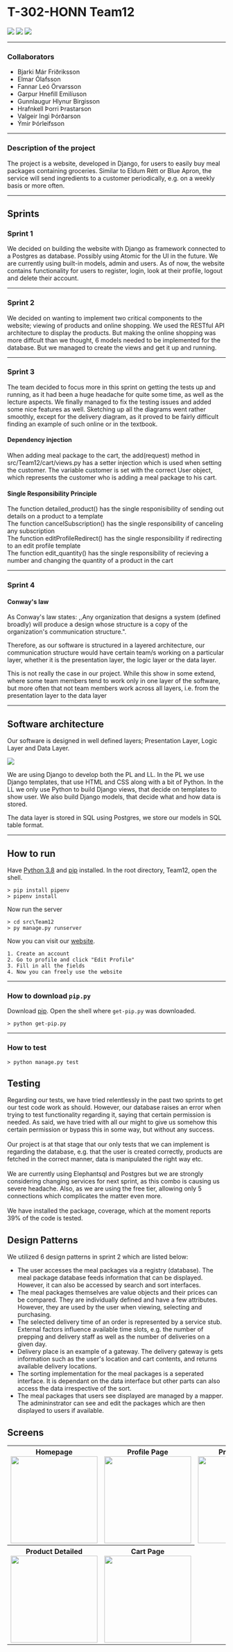 # T-302-HONN Team12
![](https://img.shields.io/badge/python-v3.8-blue)
![](https://img.shields.io/github/pipenv/locked/dependency-version/vallzter/Team12/django)
![](https://img.shields.io/github/pipenv/locked/dependency-version/vallzter/Team12/psycopg2)

---
### Collaborators

- Bjarki Már Friðriksson
- Elmar Ólafsson
- Fannar Leó Örvarsson
- Garpur Hnefill Emilíuson
- Gunnlaugur Hlynur Birgisson
- Hrafnkell Þorri Þrastarson
- Valgeir Ingi Þórðarson
- Ýmir Þórleifsson

---
### Description of the project
The project is a website, developed in Django, for users to easily buy meal packages containing groceries. Similar to Eldum Rétt or Blue Apron, the service will send ingredients to a customer periodically, e.g. on a weekly basis or more often.

---
## Sprints

### Sprint 1
We decided on building the website with Django as framework connected to a Postgres as database. Possibly using Atomic for the UI in the future. We are currently using built-in models, admin and users. As of now, the website contains functionality for users to register, login, look at their profile, logout and delete their account.

---
### Sprint 2
We decided on wanting to implement two critical components to the website; viewing of products and online shopping. We used the RESTful API architecture to display the products. But making the online shopping was more diffcult than we thought, 6 models needed to be implemented for the database. But we managed to create the views and get it up and running.

---
### Sprint 3
The team decided to focus more in this sprint on getting the tests up and running, as it had been a huge headache for quite some time, as well as the lecture aspects. We finally managed to fix the testing issues and added some nice features as well. Sketching up all the diagrams went rather smoothly, except for the delivery diagram, as it proved to be fairly difficult finding an example of such online or in the textbook.

#### Dependency injection

When adding meal package to the cart, the add(request) method in src/Team12/cart/views.py has a setter injection which is used when setting the customer. The variable customer is set with the correct User object, which represents the customer who is adding a meal package to his cart.

#### Single Responsibility Principle

The function detailed_product() has the single responisibility of sending out details on a product to a template  
The function cancelSubscription() has the single responsibility of canceling any subscription  
The function editProfileRedirect() has the single responsibility if redirecting to an edit profile template  
The function edit_quantity() has the single responsibility of recieving a number and changing the quantity of a product in the cart

---
### Sprint 4

#### Conway's law

As Conway's law states: ,,Any organization that designs a system (defined broadly) will produce a design whose structure is a copy of the organization's communication structure.".

Therefore, as our software is structured in a layered architecture, our communication structure would have certain team/s working on a particular layer, whether it is the presentation layer, the logic layer or the data layer.

This is not really the case in our project. While this show in some extend, where some team members tend to work only in one layer of the software, but more often that not team members work across all layers, i.e. from the presentation layer to the data layer

---
## Software architecture

Our software is designed in well defined layers; Presentation Layer, Logic Layer and Data Layer.

![](readme_images/layers.png)

We are using Django to develop both the PL and LL. In the PL we use Django templates, that use HTML and CSS along with a bit of Python. In the LL we only use Python to build Django views, that decide on templates to show user. We also build Django models, that decide what and how data is stored.

The data layer is stored in SQL using Postgres, we store our models in SQL table format.

---
## How to run
Have [Python 3.8](https://www.python.org/downloads/) and [pip](https://bootstrap.pypa.io/get-pip.py) installed. In the root directory, Team12, open the shell. 
```
> pip install pipenv
> pipenv install
```
Now run the server
```
> cd src\Team12
> py manage.py runserver
```
Now you can visit our [website](http://localhost:8000).
```
1. Create an account
2. Go to profile and click "Edit Profile"
3. Fill in all the fields
4. Now you can freely use the website
```
---
### How to download `pip.py`

Download [pip](https://bootstrap.pypa.io/get-pip.py). 
Open the shell where `get-pip.py` was downloaded.

```
> python get-pip.py
```
---

### How to test
```
> python manage.py test
```

## Testing

Regarding our tests, we have tried relentlessly in the past two sprints to get our test code work as should. However, our database raises an error when trying to test functionality regarding it, saying that certain permission is needed. As said, we have tried with all our might to give us somehow this certain permission or bypass this in some way, but without any success. <br />
<br />
Our project is at that stage that our only tests that we can implement is regarding the database, e.g. that the user is created correctly, products are fetched in the correct manner, data is manipulated the right way etc. <br />
<br />
We are currently using Elephantsql and Postgres but we are strongly considering changing services for next sprint, as this combo is causing us severe headache. Also, as we are using the free tier, allowing only 5 connections which complicates the matter even more. <br />
<br />
We have installed the package, coverage, which at the moment reports 39% of the code is tested.

## Design Patterns

We utilized 6 design patterns in sprint 2 which are listed below:
<ul>
    <li>The user accesses the meal packages via a registry (database).
	The meal package database feeds information that can be displayed. 
	However, it can also be accessed by search and sort interfaces.</li>
    <li>The meal packages themselves are value objects and their prices can be compared.
	They are individually defined and have a few attributes.
	However, they are used by the user when viewing, selecting and purchasing.</li>
    <li>The selected delivery time of an order is represented by a service stub.
	External factors influence available time slots, e.g. the number of prepping and delivery staff as well as the number of deliveries on a given day.</li>
    <li>Delivery place is an example of a gateway.
	The delivery gateway is gets information such as the user's location and cart contents, and returns available delivery locations.</li>
    <li>The sorting implementation for the meal packages is a seperated interface.
	It is dependant on the data interface but other parts can also access the data irrespective of the sort.</li>
    <li>The meal packages that users see displayed are managed by a mapper.
	The admininstrator can see and edit the packages which are then displayed to users if available.</li>
</ul>

## Screens
<table>
    <tr>
        <th>
            Homepage
            <img src="readme_images/homepage.png" width="200"/>
        </th>
        <th>
            Profile Page
            <img src="readme_images/profilepage.png" width="200"/>
        </th>
        <th>
            Product Page
            <img src="readme_images/productpage.png" width="200"/>
        </th>
    </tr>
    <tr> 
        <th>
            Product Detailed
            <img src="readme_images/productdetailed.png" width="200"/>
        </th>
        <th>
            Cart Page
            <img src="readme_images/cartpage.png" width="200"/>
        </th>
    </tr>
</table>
